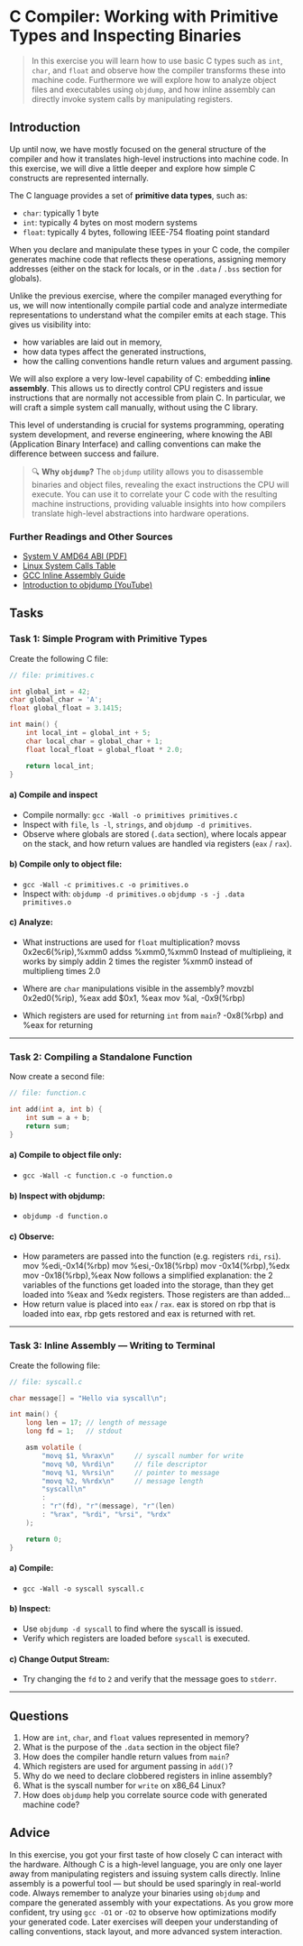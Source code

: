 <!---
{
  "id": "f87c7e89-ece7-4c55-af54-16a3b3b7435f",
  "depends_on": [
    "AND",
    "302c98a7-cbea-435c-ada2-bbf7538429a2",
    "81f2e303-d35c-4857-9cb7-190e3c5372b0",
    [
      "OR",
      "718193ef-11a1-408d-af23-4b10c24d490d", 
      "99787eda-617a-4a68-b9a4-d60ec5c5c303"  
    ]
  ],
  "author": "Stephan Bökelmann",
  "first_used": "2025-06-05",
  "keywords": ["C Compiler", "Inline Assembly", "Syscall", "Objdump", "Locals and Globals", "Primitive Types"]
}
--->

# C Compiler: Working with Primitive Types and Inspecting Binaries

> In this exercise you will learn how to use basic C types such as `int`, `char`, and `float` and observe how the compiler transforms these into machine code. Furthermore we will explore how to analyze object files and executables using `objdump`, and how inline assembly can directly invoke system calls by manipulating registers.

## Introduction

Up until now, we have mostly focused on the general structure of the compiler and how it translates high-level instructions into machine code. In this exercise, we will dive a little deeper and explore how simple C constructs are represented internally.

The C language provides a set of **primitive data types**, such as:

* `char`: typically 1 byte
* `int`: typically 4 bytes on most modern systems
* `float`: typically 4 bytes, following IEEE-754 floating point standard

When you declare and manipulate these types in your C code, the compiler generates machine code that reflects these operations, assigning memory addresses (either on the stack for locals, or in the `.data` / `.bss` section for globals).

Unlike the previous exercise, where the compiler managed everything for us, we will now intentionally compile partial code and analyze intermediate representations to understand what the compiler emits at each stage. This gives us visibility into:

* how variables are laid out in memory,
* how data types affect the generated instructions,
* how the calling conventions handle return values and argument passing.

We will also explore a very low-level capability of C: embedding **inline assembly**. This allows us to directly control CPU registers and issue instructions that are normally not accessible from plain C. In particular, we will craft a simple system call manually, without using the C library.

This level of understanding is crucial for systems programming, operating system development, and reverse engineering, where knowing the ABI (Application Binary Interface) and calling conventions can make the difference between success and failure.

> 🔍 **Why `objdump`?**
> The `objdump` utility allows you to disassemble binaries and object files, revealing the exact instructions the CPU will execute. You can use it to correlate your C code with the resulting machine instructions, providing valuable insights into how compilers translate high-level abstractions into hardware operations.

### Further Readings and Other Sources

* [System V AMD64 ABI (PDF)](https://gitlab.com/x86-psABIs/x86-64-ABI/-/raw/master/x86-64-ABI.pdf)
* [Linux System Calls Table](https://filippo.io/linux-syscall-table/)
* [GCC Inline Assembly Guide](https://www.ibiblio.org/gferg/ldp/GCC-Inline-Assembly-HOWTO.html)
* [Introduction to objdump (YouTube)](https://www.youtube.com/watch?v=qJ1jYvLkxKg)

## Tasks

### Task 1: Simple Program with Primitive Types

Create the following C file:

```C
// file: primitives.c

int global_int = 42;
char global_char = 'A';
float global_float = 3.1415;

int main() {
    int local_int = global_int + 5;
    char local_char = global_char + 1;
    float local_float = global_float * 2.0;

    return local_int;
}
```

#### a) Compile and inspect

* Compile normally:
  `gcc -Wall -o primitives primitives.c`
* Inspect with `file`, `ls -l`, `strings`, and `objdump -d primitives`.
* Observe where globals are stored (`.data` section), where locals appear on the stack, and how return values are handled via registers (`eax` / `rax`).

#### b) Compile only to object file:

* `gcc -Wall -c primitives.c -o primitives.o`
* Inspect with:
  `objdump -d primitives.o`
  `objdump -s -j .data primitives.o`

#### c) Analyze:

* What instructions are used for `float` multiplication? movss  0x2ec6(%rip),%xmm0
                                                        addss  %xmm0,%xmm0  Instead of multiplieing, it works by simply addin 2 times the register %xmm0 instead of multiplieng times 2.0
  
* Where are `char` manipulations visible in the assembly? movzbl 0x2ed0(%rip), %eax 
                                                          add   $0x1, %eax
                                                          mov   %al, -0x9(%rbp)
  
* Which registers are used for returning `int` from `main`? -0x8(%rbp) and %eax for returning

---

### Task 2: Compiling a Standalone Function

Now create a second file:

```C
// file: function.c

int add(int a, int b) {
    int sum = a + b;
    return sum;
}
```

#### a) Compile to object file only:

* `gcc -Wall -c function.c -o function.o`

#### b) Inspect with objdump:

* `objdump -d function.o`

#### c) Observe:

* How parameters are passed into the function (e.g. registers `rdi`, `rsi`).
    mov    %edi,-0x14(%rbp)
   mov    %esi,-0x18(%rbp)
   mov    -0x14(%rbp),%edx
   mov    -0x18(%rbp),%eax
  Now follows a simplified explanation:
  the 2 variables of the functions get loaded into the storage, than they get loaded into %eax and %edx registers. Those registers are than added...
* How return value is placed into `eax` / `rax`. eax is stored on rbp that is loaded into eax, rbp gets restored and eax is returned with ret.

---

### Task 3: Inline Assembly — Writing to Terminal

Create the following file:

```C
// file: syscall.c

char message[] = "Hello via syscall\n";

int main() {
    long len = 17; // length of message
    long fd = 1;   // stdout

    asm volatile (
        "movq $1, %%rax\n"     // syscall number for write
        "movq %0, %%rdi\n"     // file descriptor
        "movq %1, %%rsi\n"     // pointer to message
        "movq %2, %%rdx\n"     // message length
        "syscall\n"
        :
        : "r"(fd), "r"(message), "r"(len)
        : "%rax", "%rdi", "%rsi", "%rdx"
    );

    return 0;
}
```

#### a) Compile:

* `gcc -Wall -o syscall syscall.c`

#### b) Inspect:

* Use `objdump -d syscall` to find where the syscall is issued.
* Verify which registers are loaded before `syscall` is executed.

#### c) Change Output Stream:

* Try changing the `fd` to `2` and verify that the message goes to `stderr`.

---

## Questions

1. How are `int`, `char`, and `float` values represented in memory?
2. What is the purpose of the `.data` section in the object file?
3. How does the compiler handle return values from `main`?
4. Which registers are used for argument passing in `add()`?
5. Why do we need to declare clobbered registers in inline assembly?
6. What is the syscall number for `write` on x86\_64 Linux?
7. How does `objdump` help you correlate source code with generated machine code?

## Advice

In this exercise, you got your first taste of how closely C can interact with the hardware. Although C is a high-level language, you are only one layer away from manipulating registers and issuing system calls directly. Inline assembly is a powerful tool — but should be used sparingly in real-world code. Always remember to analyze your binaries using `objdump` and compare the generated assembly with your expectations. As you grow more confident, try using `gcc -O1` or `-O2` to observe how optimizations modify your generated code. Later exercises will deepen your understanding of calling conventions, stack layout, and more advanced system interaction.
